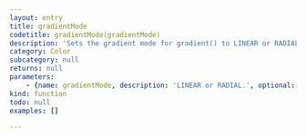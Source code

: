 ```yaml
---
layout: entry
title: gradientMode
codetitle: gradientMode(gradientMode)
description: 'Sets the gradient mode for gradient() to LINEAR or RADIAL. The default gradient mode is LINEAR.'
category: Color
subcategory: null
returns: null
parameters:
    - {name: gradientMode, description: 'LINEAR or RADIAL.', optional: false, type: [String]}
kind: function
todo: null
examples: []

---
```

